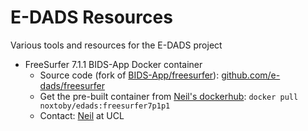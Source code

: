 # E-DADS Resources
Various tools and resources for the E-DADS project

- FreeSurfer 7.1.1 BIDS-App Docker container
   - Source code (fork of [BIDS-App/freesurfer](https://github.com/BIDS-Apps/freesurfer)): [github.com/e-dads/freesurfer](https://github.com/e-dads/freesurfer)
   - Get the pre-built container from [Neil's dockerhub](https://hub.docker.com/r/noxtoby/edads/tags): `docker pull noxtoby/edads:freesurfer7p1p1`
   - Contact: [Neil](https://github.com/noxtoby) at UCL

